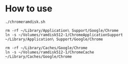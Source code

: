 # How to use

    ./chromeramdisk.sh
    
    rm -rf ~/Library/Application\ Support/Google/Chrome
    ln -s ~/Volumes/ramdisk512-1/ChromeApplicationSupport ~/Library/Application\ Support/Google/Chrome
    
    rm -rf ~/Library/Caches/Google/Chrome
    ln -s ~/Volumes/ramdisk512-1/ChromeCache ~/Library/Caches/Google/Chrome

